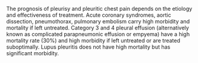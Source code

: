 The prognosis of pleurisy and pleuritic chest pain depends on the etiology and effectiveness of treatment. Acute coronary syndromes, aortic dissection, pneumothorax, pulmonary embolism carry high morbidity and mortality if left untreated. Category 3 and 4 pleural effusion (alternatively known as complicated parapneumonic effusion or empyema) have a high mortality rate (30%) and high morbidity if left untreated or are treated suboptimally. Lupus pleuritis does not have high mortality but has significant morbidity.